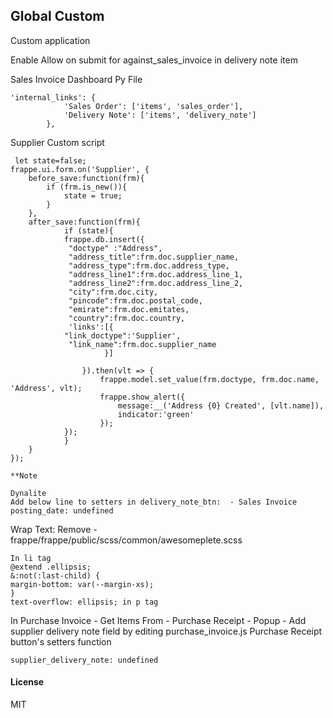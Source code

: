 ## Global Custom

Custom application

Enable Allow on submit for against_sales_invoice in delivery note item

Sales Invoice Dashboard Py File
``` 
'internal_links': {
			'Sales Order': ['items', 'sales_order'],
			'Delivery Note': ['items', 'delivery_note']
		},
```
Supplier Custom script
```
 let state=false;
frappe.ui.form.on('Supplier', {
	before_save:function(frm){
        if (frm.is_new()){
            state = true;
        }
	},
    after_save:function(frm){
	        if (state){
    	    frappe.db.insert({
        	 "doctype" :"Address",
        	 "address_title":frm.doc.supplier_name,
        	 "address_type":frm.doc.address_type,
        	 "address_line1":frm.doc.address_line_1,
        	 "address_line2":frm.doc.address_line_2,
        	 "city":frm.doc.city,
        	 "pincode":frm.doc.postal_code,
        	 "emirate":frm.doc.emitates,
        	 "country":frm.doc.country,
        	 'links':[{
            "link_doctype":'Supplier',
        	 "link_name":frm.doc.supplier_name
        	      	 }]
        	        
        	    }).then(vlt => {
        	        frappe.model.set_value(frm.doctype, frm.doc.name, 'Address', vlt);
        	        frappe.show_alert({
        	            message:__('Address {0} Created', [vlt.name]),
        	            indicator:'green'
        	        });
    	    });   
    	    }
	}
});

```
```
**Note

Dynalite
Add below line to setters in delivery_note_btn:  - Sales Invoice
posting_date: undefined
```

Wrap Text: Remove - frappe/frappe/public/scss/common/awesomeplete.scss

```
In li tag
@extend .ellipsis;
&:not(:last-child) {
margin-bottom: var(--margin-xs);
}
text-overflow: ellipsis; in p tag
```
In Purchase Invoice - Get Items From - Purchase Receipt - Popup - Add supplier delivery note field by editing purchase_invoice.js
Purchase Receipt button's setters function

``` 
supplier_delivery_note: undefined
```

#### License

MIT

